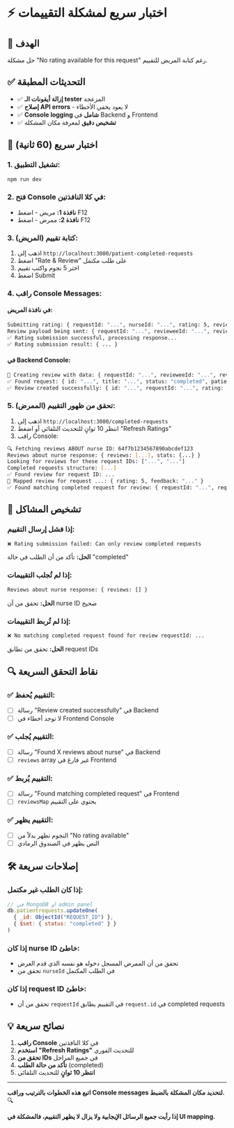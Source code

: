 # ⚡ اختبار سريع لمشكلة التقييمات

## 🎯 الهدف
حل مشكلة "No rating available for this request" رغم كتابة المريض للتقييم.

## ✅ التحديثات المطبقة
- ✅ **إزالة أيقونات الـ tester** المزعجة
- ✅ **إصلاح API errors** - لا يعود يخفي الأخطاء
- ✅ **Console logging شامل** في Backend و Frontend
- ✅ **تشخيص دقيق** لمعرفة مكان المشكلة

## 🧪 اختبار سريع (60 ثانية)

### 1. تشغيل التطبيق:
```bash
npm run dev
```

### 2. فتح Console في كلا النافذتين:
- **نافذة 1:** مريض - اضغط F12
- **نافذة 2:** ممرض - اضغط F12

### 3. كتابة تقييم (المريض):
1. اذهب إلى `http://localhost:3000/patient-completed-requests`
2. اضغط "Rate & Review" على طلب مكتمل
3. اختر 5 نجوم واكتب تقييم
4. اضغط Submit

### 4. راقب Console Messages:

#### في نافذة المريض:
```bash
Submitting rating: { requestId: "...", nurseId: "...", rating: 5, review: "..." }
Review payload being sent: { requestId: "...", revieweeId: "...", reviewType: "user_to_user", rating: 5, feedback: "..." }
✅ Rating submission successful, processing response...
✅ Rating submission result: { ... }
```

#### في Backend Console:
```bash
🌟 Creating review with data: { requestId: "...", revieweeId: "...", reviewType: "user_to_user", rating: 5, feedback: "..." }
✅ Found request: { id: "...", title: "...", status: "completed", patientId: "...", nurseId: "..." }
✅ Review created successfully: { id: "...", requestId: "...", rating: 5, feedback: "..." }
```

### 5. تحقق من ظهور التقييم (الممرض):
1. اذهب إلى `http://localhost:3000/completed-requests`
2. انتظر 10 ثوانٍ للتحديث التلقائي أو اضغط "Refresh Ratings"
3. راقب Console:

```bash
🔍 Fetching reviews ABOUT nurse ID: 64f7b1234567890abcdef123
Reviews about nurse response: { reviews: [...], stats: {...} }
Looking for reviews for these request IDs: ["...", "..."]
Completed requests structure: [...]
✅ Found review for request ID: ...
📝 Mapped review for request ...: { rating: 5, feedback: "..." }
✅ Found matching completed request for review: { requestId: "...", requestTitle: "..." }
```

## 🚨 تشخيص المشاكل

### إذا فشل إرسال التقييم:
```bash
❌ Rating submission failed: Can only review completed requests
```
**الحل:** تأكد من أن الطلب في حالة "completed"

### إذا لم تُجلب التقييمات:
```bash
Reviews about nurse response: { reviews: [] }
```
**الحل:** تحقق من أن nurse ID صحيح

### إذا لم تُربط التقييمات:
```bash
❌ No matching completed request found for review requestId: ...
```
**الحل:** تحقق من تطابق request IDs

## 🔍 نقاط التحقق السريعة

### ✅ التقييم يُحفظ:
- [ ] رسالة "Review created successfully" في Backend
- [ ] لا توجد أخطاء في Frontend Console

### ✅ التقييم يُجلب:
- [ ] رسالة "Found X reviews about nurse" في Backend
- [ ] `reviews` array غير فارغ في Frontend

### ✅ التقييم يُربط:
- [ ] رسالة "Found matching completed request" في Frontend
- [ ] `reviewsMap` يحتوي على التقييم

### ✅ التقييم يظهر:
- [ ] النجوم تظهر بدلاً من "No rating available"
- [ ] النص يظهر في الصندوق الرمادي

## 🛠️ إصلاحات سريعة

### إذا كان الطلب غير مكتمل:
```javascript
// في MongoDB أو admin panel
db.patientrequests.updateOne(
  { _id: ObjectId("REQUEST_ID") },
  { $set: { status: "completed" } }
)
```

### إذا كان nurse ID خاطئ:
- تحقق من أن الممرض المسجل دخوله هو نفسه الذي قدم العرض
- تحقق من `nurseId` في الطلب المكتمل

### إذا كان request ID خاطئ:
- تحقق من أن `requestId` في التقييم يطابق `request.id` في completed requests

## 💡 نصائح سريعة

1. **راقب Console** في كلا النافذتين
2. **استخدم "Refresh Ratings"** للتحديث الفوري
3. **تحقق من IDs** في جميع المراحل
4. **تأكد من حالة الطلب** (completed)
5. **انتظر 10 ثوانٍ** للتحديث التلقائي

---

**اتبع هذه الخطوات بالترتيب وراقب Console messages لتحديد مكان المشكلة بالضبط.** 🔍

**إذا رأيت جميع الرسائل الإيجابية ولا يزال لا يظهر التقييم، فالمشكلة في UI mapping.**